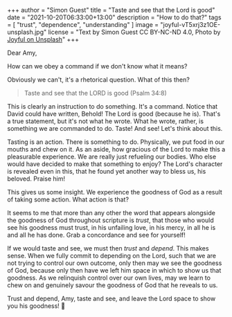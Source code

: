 +++
author = "Simon Guest"
title = "Taste and see that the Lord is good"
date = "2021-10-20T06:33:00+13:00"
description = "How to do that?"
tags = [ "trust", "dependence", "understanding" ]
image = "joyful-vT5xrj3z1OE-unsplash.jpg"
license = "Text by Simon Guest CC BY-NC-ND 4.0, Photo by [Joyful on Unsplash](https://unsplash.com/photos/vT5xrj3z1OE)"
+++

Dear Amy,

How can we obey a command if we don't know what it means?

Obviously we can't, it's a rhetorical question. What of this then?

> Taste and see that the LORD is good (Psalm 34:8)

This is clearly an instruction to do something. It's a command. Notice that David could have written, Behold! The Lord is good (because he is). That's a true statement, but it's not what he wrote. What he wrote, rather, is something we are commanded to do. Taste! And see! Let's think about this.

Tasting is an action. There is something to do. Physically, we put food in our mouths and chew on it. As an aside, how gracious of the Lord to make this a pleasurable experience. We are really just refueling our bodies. Who else would have decided to make that something to enjoy? The Lord's character is revealed even in this, that he found yet another way to bless us, his beloved. Praise him!

This gives us some insight. We experience the goodness of God as a result of taking some action. What action is that?

It seems to me that more than any other the word that appears alongside the goodness of God throughout scripture is _trust_, that those who would see his goodness must trust, in his unfailing love, in his mercy, in all he is and all he has done. Grab a concordance and see for yourself!

If we would taste and see, we must then _trust_ and _depend_. This makes sense. When we fully commit to depending on the Lord, such that we are not trying to control our own outcome, only then may we see the goodness of God, because only then have we left him space in which to show us that goodness. As we relinquish control over our own lives, may we learn to chew on and genuinely savour the goodness of God that he reveals to us.

Trust and depend, Amy, taste and see, and leave the Lord space to show you his goodness! 🙏

